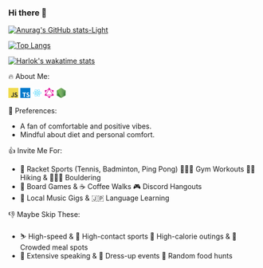 ### Hi there 👋


[![Anurag's GitHub stats-Light](https://github-readme-stats.vercel.app/api?username=GroovyGG&show_icons=true&theme=default#gh-light-mode-only)](https://github.com/anuraghazra/github-readme-stats#gh-light-mode-only)

[![Top Langs](https://github-readme-stats.vercel.app/api/top-langs/?username=GroovyGG)](https://github.com/anuraghazra/github-readme-stats&hide=javascript,html)

[![Harlok's wakatime stats](https://github-readme-stats.vercel.app/api/wakatime?username=GroovyGG)](https://github.com/anuraghazra/github-readme-stats)

🔥 About Me:

<code><img height="20" alt="javascript" src="https://raw.githubusercontent.com/github/explore/80688e429a7d4ef2fca1e82350fe8e3517d3494d/topics/javascript/javascript.png"></code>
<code><img height="20" alt="typescript" src="https://raw.githubusercontent.com/github/explore/80688e429a7d4ef2fca1e82350fe8e3517d3494d/topics/typescript/typescript.png"></code>
<code><img height="20" alt="react" src="https://raw.githubusercontent.com/github/explore/80688e429a7d4ef2fca1e82350fe8e3517d3494d/topics/react/react.png"></code>
<code><img height="20" alt="graphql" src="https://raw.githubusercontent.com/github/explore/5c058a388828bb5fde0bcafd4bc867b5bb3f26f3/topics/graphql/graphql.png"></code>
<code><img height="20" alt="nodejs" src="https://raw.githubusercontent.com/github/explore/80688e429a7d4ef2fca1e82350fe8e3517d3494d/topics/nodejs/nodejs.png"></code>

🥗 Preferences:

- A fan of comfortable and positive vibes.
- Mindful about diet and personal comfort.

👍 Invite Me For:

- 🏸 Racket Sports (Tennis, Badminton, Ping Pong) 🏋🏽‍♀️ Gym Workouts 🚶‍♀️ Hiking & 🧗🏽‍♀️ Bouldering
- 🎲 Board Games & ☕ Coffee Walks  🎮 Discord Hangouts
- 🎸 Local Music Gigs & 🇯🇵 Language Learning

👎 Maybe Skip These:

- ⛷️ High-speed & 🏈 High-contact sports 🍰 High-calorie outings & 🍔 Crowded meal spots
- 🎤 Extensive speaking & 🎩 Dress-up events 🍜 Random food hunts


<!--
**GroovyGG/GroovyGG** is a ✨ _special_ ✨ repository because its `README.md` (this file) appears on your GitHub profile.


-->
